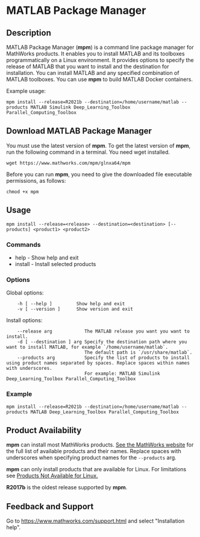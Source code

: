 # MATLAB Package Manager

## Description
MATLAB Package Manager (**mpm**) is a command line package manager for MathWorks products. It enables you to install MATLAB and its toolboxes programmatically on a Linux environment. It provides options to specify the release of MATLAB that you want to install and the destination for installation. You can install MATLAB and any specified combination of MATLAB toolboxes. You can use **mpm** to build MATLAB Docker containers.

Example usage:

    mpm install --release=R2021b --destination=/home/username/matlab --products MATLAB Simulink Deep_Learning_Toolbox Parallel_Computing_Toolbox

## Download MATLAB Package Manager
You must use the latest version of **mpm**. To get the latest version of **mpm**, run the following command in a terminal. You need wget installed.

    wget https://www.mathworks.com/mpm/glnxa64/mpm

Before you can run **mpm**, you need to give the downloaded file executable permissions, as follows:

    chmod +x mpm

## Usage

    mpm install --release=<release> --destination=<destination> [--products] <product1> <product2>

### Commands

* help         - Show help and exit
* install      - Install selected products

### Options

Global options:

        -h [ --help ]         Show help and exit
        -v [ --version ]      Show version and exit

Install options:

        --release arg            The MATLAB release you want you want to install.
        -d [ --destination ] arg Specify the destination path where you want to install MATLAB, for example `/home/username/matlab`. 
                                 The default path is `/usr/share/matlab`.
        --products arg           Specify the list of products to install using product names separated by spaces. Replace spaces within names with underscores. 
                                 For example: MATLAB Simulink Deep_Learning_Toolbox Parallel_Computing_Toolbox

### Example

    mpm install --release=R2021b --destination=/home/username/matlab --products MATLAB Deep_Learning_Toolbox Parallel_Computing_Toolbox

## Product Availability

**mpm** can install most MathWorks products. [See the MathWorks website](https://www.mathworks.com/products.html) for the full list of available products and their names. Replace spaces with underscores when specifying product names for the `--products` arg.

**mpm** can only install products that are available for Linux. For limitations see [Products Not Available for Linux.](https://www.mathworks.com/support/requirements/matlab-system-requirements.html?sec=linux)

**R2017b** is the oldest release supported by **mpm**.

## Feedback and Support

Go to https://www.mathworks.com/support.html and select "Installation help".
